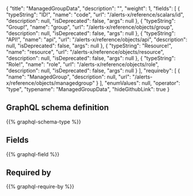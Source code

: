 {
  "title": "ManagedGroupData",
  "description": "",
  "weight": 1,
  "fields": [
    {
      "typeString": "ID!",
      "name": "code",
      "url": "/alerts-x/reference/scalars/id",
      "description": null,
      "isDeprecated": false,
      "args": null
    },
    {
      "typeString": "Group!",
      "name": "group",
      "url": "/alerts-x/reference/objects/group",
      "description": null,
      "isDeprecated": false,
      "args": null
    },
    {
      "typeString": "API!",
      "name": "api",
      "url": "/alerts-x/reference/objects/api",
      "description": null,
      "isDeprecated": false,
      "args": null
    },
    {
      "typeString": "Resource!",
      "name": "resource",
      "url": "/alerts-x/reference/objects/resource",
      "description": null,
      "isDeprecated": false,
      "args": null
    },
    {
      "typeString": "Role!",
      "name": "role",
      "url": "/alerts-x/reference/objects/role",
      "description": null,
      "isDeprecated": false,
      "args": null
    }
  ],
  "requireby": [
    {
      "name": "ManagedGroup",
      "description": null,
      "url": "/alerts-x/reference/objects/managedgroup"
    }
  ],
  "enumValues": null,
  "operator": "type",
  "typename": "ManagedGroupData",
  "hideGithubLink": true
}
## GraphQL schema definition

{{% graphql-schema-type %}}

## Fields

{{% graphql-field %}}

## Required by

{{% graphql-require-by %}}
